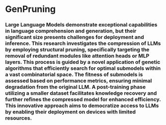 # GenPruning

### Large Language Models demonstrate exceptional capabilities in language comprehension and generation, but their significant size presents challenges for deployment and inference. This research investigates the compression of LLMs by employing structural pruning, specifically targeting the removal of redundant modules like attention heads or MLP layers. This process is guided by a novel application of genetic algorithms that efficiently search for optimal submodels within a vast combinatorial space. The fitness of submodels is assessed based on performance metrics, ensuring minimal degradation from the original LLM. A post-training phase utilizing a smaller dataset facilitates knowledge recovery and further refines the compressed model for enhanced efficiency. This innovative approach aims to democratize access to LLMs by enabling their deployment on devices with limited resources.
